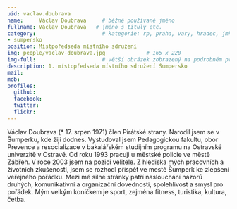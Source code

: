 ```yaml
---
uid: vaclav.doubrava
name:     Václav Doubrava     # běžně používané jméno
fullname: Václav Doubrava   # jméno s tituly etc.
category:                     # kategorie: rp, praha, vary, hradec, jmk, senat
- sumpersko
position: Místpoředseda místního sdružení
img: people/vaclav-doubrava.jpg             # 165 x 220
img-full:                     # větší obrázek zobrazený na podrobném profilu
description: 1. místopředseda místního sdružení Šumpersko               # kratký popis, max 160 znaků
mail: 
mob:
profiles:
  github:
  facebook:       
  twitter:        
  flickr:
---
```

Václav Doubrava (* 17. srpen 1971) člen Pirátské strany. Narodil jsem se v Šumperku, kde žiji dodnes. Vystudoval jsem Pedagogickou fakultu, obor Prevence a resocializace v bakalářském studijním programu na Ostravské univerzitě v Ostravě. Od roku 1993 pracuji u městské policie ve městě Zábřeh. V roce 2003 jsem na pozici velitele. Z hlediska mých pracovních a životních zkušeností, jsem se rozhodl přispět ve mestě Šumperk ke zlepšení veřejného pořádku. Mezi mé silné stránky patří naslouchání názorů druhých, komunikativní a organizační dovednosti, spolehlivost a smysl pro pořádek. Mým velkým koníčkem je sport, zejména fitness, turistika, kultura, četba. 